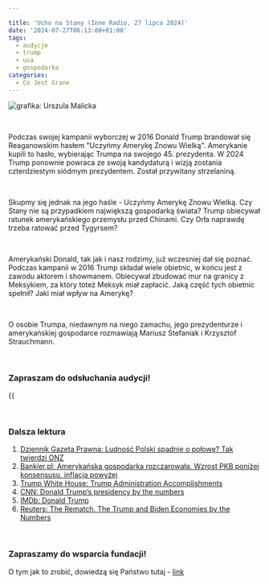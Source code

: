 ```yaml
---

title: 'Ucho na Stany (Inne Radio, 27 lipca 2024)'
date: '2024-07-27T06:13:00+01:00'
tags:
  - audycje
  - trump
  - usa
  - gospodarka
categories:
  - Co Jest Grane
---
```


![grafika: Urszula Malicka](/uploads/CJG_76_2024_07_27.png)

<br>

Podczas swojej kampanii wyborczej w 2016 Donald Trump brandował się Reaganowskim hasłem "Uczyńmy Amerykę Znowu Wielką". Amerykanie kupili to hasło, wybierając Trumpa na swojego 45. prezydenta. W 2024 Trump ponownie powraca ze swoją kandydaturą i wizją zostania czterdziestym siódmym prezydentem. Został przywitany strzelaniną.

<br>

Skupmy się jednak na jego haśle - Uczyńmy Amerykę Znowu Wielką. Czy Stany nie są przypadkiem największą gospodarką świata? Trump obiecywał ratunek amerykańskiego przemysłu przed Chinami. Czy Orła naprawdę trzeba ratować przed Tygyrsem? 

<br>

Amerykański Donald, tak jak i nasz rodzimy, już wczesniej dał się poznać. Podczas kampanii w 2016 Trump składał wiele obietnic, w końcu jest z zawodu aktorem i showmanem. Obiecywał zbudować mur na granicy z Meksykiem, za który toteż Meksyk miał zapłacić. Jaką część tych obietnic spełnił? Jaki miał wpływ na Amerykę? 

<br>

O osobie Trumpa, niedawnym na niego zamachu, jego prezydenturze i amerykańskiej gospodarce rozmawiają Mariusz Stefaniak i Krzysztof Strauchmann. 

<br>

### Zapraszam do odsłuchania audycji!

{{<audio src="audio/LONG CJG_76_2024_07_27.mp3" caption="Zapis audycji CJG, publikowanej na łamach Innego Radia Głuchołazy w dniu 27 lipca 2024">}}

<br>

### Dalsza lektura

1. [Dziennik Gazeta Prawna: Ludność Polski spadnie o połowę? Tak twierdzi ONZ](https://www.gazetaprawna.pl/wiadomosci/swiat/artykuly/9545680,ludnosc-polski-spadnie-o-polowe-tak-twierdzi-onz.html)
2. [Bankier.pl: Amerykańska gospodarka rozczarowała. Wzrost PKB poniżej konsensusu, inflacja powyżej](https://www.bankier.pl/wiadomosc/Wzrost-PKB-USA-w-I-kwartale-2024-roku-okazal-sie-nizszy-od-oczekiwan-8735604.html)
3. [Trump White House: Trump Administration Accomplishments](https://trumpwhitehouse.archives.gov/trump-administration-accomplishments/)
4. [CNN: Donald Trump’s presidency by the numbers](https://edition.cnn.com/2020/12/18/politics/trump-presidency-by-the-numbers/index.html)
5. [IMDb: Donald Trump](https://www.imdb.com/name/nm0874339/)
6. [Reuters: The Rematch. The Trump and Biden Economies by the Numbers](https://www.reuters.com/graphics/USA-ELECTION/TRUMP-BIDEN-ECON/lgvdoowmkpo/)


<br>

### Zapraszamy do wsparcia fundacji!
O tym jak to zrobić, dowiedzą się Państwo tutaj - [link](https://audycje.com.pl/posts/wsparcie/)